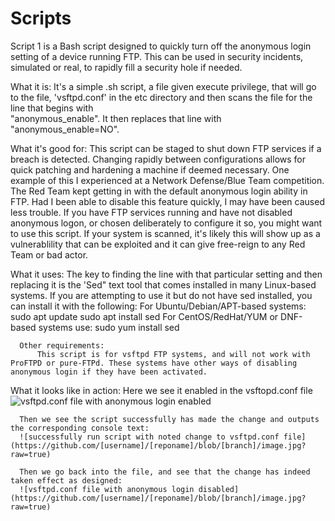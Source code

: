 # Scripts


Script 1 is a Bash script designed to quickly turn off the anonymous login setting of a device running FTP. This can be used in security incidents, simulated or real, to rapidly fill a security hole if needed.

  What it is:
      It's a simple .sh script, a file given execute privilege, that will go to the file, 'vsftpd.conf' in the etc directory and then scans the file for the line that begins with       
      "anonymous_enable". It then replaces that line with "anonymous_enable=NO". 

  What it's good for:
      This script can be staged to shut down FTP services if a breach is detected. Changing rapidly between configurations allows for quick patching and hardening a machine if deemed necessary. One example of this I experienced at a Network Defense/Blue Team competition. The Red Team kept getting in with the default anonymous login ability in FTP. Had I been able to disable this feature quickly, I may have been caused less trouble. If you have FTP services running and have not disabled anonymous logon, or chosen deliberately to configure it so, you might want to use this script. If your system is scanned, it's likely this will show up as a vulnerablility that can be exploited and it can give free-reign to any Red Team or bad actor.
      
  What it uses:
      The key to finding the line with that particular setting and then replacing it is the 'Sed" text tool that comes installed in many Linux-based systems. If you are attempting to use it but do not have sed installed, you can install it with the following:
          For Ubuntu/Debian/APT-based systems: 
              sudo apt update
              sudo apt install sed
          For CentOS/RedHat/YUM or DNF-based systems use:
              sudo yum install sed
              
      Other requirements:
          This script is for vsftpd FTP systems, and will not work with ProFTPD or pure-FTPd. These systems have other ways of disabling anonymous login if they have been activated.


  What it looks like in action:
      Here we see it enabled in the vsftopd.conf file
      ![vsftpd.conf file with anonymous login enabled](https://github.com/[username]/[reponame]/blob/[branch]/image.jpg?raw=true)

      Then we see the script successfully has made the change and outputs the corresponding console text:
      ![successfully run script with noted change to vsftpd.conf file](https://github.com/[username]/[reponame]/blob/[branch]/image.jpg?raw=true)

      Then we go back into the file, and see that the change has indeed taken effect as designed:
      ![vsftpd.conf file with anonymous login disabled](https://github.com/[username]/[reponame]/blob/[branch]/image.jpg?raw=true)

      
          
        












      

  

  
